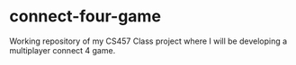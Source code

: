 # connect-four-game
Working repository of my CS457 Class project where I will be developing a multiplayer connect 4 game. 
